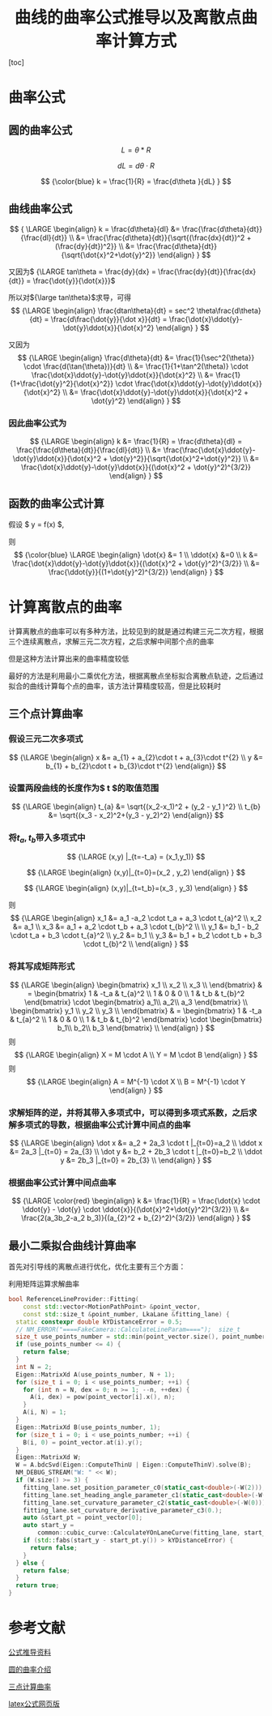 <center><span style="font-size:2rem;font-weight:bold;">曲线的曲率公式推导以及离散点曲率计算方式</span></center>

<div style="page-break-after: always;"></div>

[toc]

<div style="page-break-after: always;"></div>

# 曲率公式

## 圆的曲率公式

$$
L = \theta * R
$$

$$
dL = d\theta \cdot R
$$

$$
{\color{blue} k = \frac{1}{R} = \frac{d\theta }{dL} }
$$

## 曲线曲率公式

$$
{
\LARGE
\begin{align}
k = \frac{d\theta}{dl} 
  &= \frac{\frac{d\theta}{dt}}{\frac{dl}{dt}} \\
  &= \frac{\frac{d\theta}{dt}}{\sqrt{(\frac{dx}{dt})^2 + (\frac{dy}{dt})^2}} \\
  &= \frac{\frac{d\theta}{dt}}{\sqrt{\dot{x}^2+\dot{y}^2}}
\end{align}
}
$$

又因为$ {\LARGE tan\theta = \frac{dy}{dx} = \frac{\frac{dy}{dt}}{\frac{dx}{dt}} = \frac{\dot{y}}{\dot{x}}}$

所以对${\large tan\theta}$求导，可得
$$
{\LARGE
\begin{align}
\frac{dtan\theta}{dt} = sec^2 \theta\frac{d\theta}{dt} = \frac{d\frac{\dot{y}}{\dot x}}{dt} = \frac{\dot{x}\ddot{y}-\dot{y}\ddot{x}}{\dot{x}^2}
\end{align}
}
$$

又因为
$$
{\LARGE
\begin{align}
\frac{d\theta}{dt} &= \frac{1}{\sec^2{\theta}} \cdot \frac{d(\tan{\theta})}{dt} \\
                   &= \frac{1}{1+\tan^2(\theta)} \cdot \frac{\dot{x}\ddot{y}-\dot{y}\ddot{x}}{\dot{x}^2} \\
                   &= \frac{1}{1+\frac{\dot{y}^2}{\dot{x}^2}} \cdot \frac{\dot{x}\ddot{y}-\dot{y}\ddot{x}}{\dot{x}^2} \\
                   &= \frac{\dot{x}\ddot{y}-\dot{y}\ddot{x}}{\dot{x}^2 + \dot{y}^2}
\end{align}
}
$$


###  因此曲率公式为

$$
{\LARGE
\begin{align}
k &= \frac{1}{R} = \frac{d\theta}{dl} = \frac{\frac{d\theta}{dt}}{\frac{dl}{dt}} \\
  &= \frac{\frac{\dot{x}\ddot{y}-\dot{y}\ddot{x}}{\dot{x}^2 + \dot{y}^2}}{\sqrt{\dot{x}^2+\dot{y}^2}} \\
  &= \frac{\dot{x}\ddot{y}-\dot{y}\ddot{x}}{(\dot{x}^2 + \dot{y}^2)^{3/2}}
\end{align}
}
$$

## 函数的曲率公式计算

假设 $ y = f(x) $,

则
$$
{\color{blue}
 \LARGE
 \begin{align}
 \dot{x} &= 1 \\
 \ddot{x} &=0 \\
 k &=  \frac{\dot{x}\ddot{y}-\dot{y}\ddot{x}}{(\dot{x}^2 + \dot{y}^2)^{3/2}} \\
   &= \frac{\ddot{y}}{(1+\dot{y}^2)^{3/2}}
 \end{align}
 }
$$

# 计算离散点的曲率

计算离散点的曲率可以有多种方法，比较见到的就是通过构建三元二次方程，根据三个连续离散点，求解三元二次方程，之后求解中间那个点的曲率

但是这种方法计算出来的曲率精度较低

最好的方法是利用最小二乘优化方法，根据离散点坐标拟合离散点轨迹，之后通过拟合的曲线计算每个点的曲率，该方法计算精度较高，但是比较耗时

## 三个点计算曲率

### 假设三元二次多项式

$$
{\LARGE
\begin{align}
x &= a_{1} + a_{2}\cdot t + a_{3}\cdot t^{2} \\
y &= b_{1} + b_{2}\cdot t + b_{3}\cdot t^{2}
\end{align}}
$$

### 设置两段曲线的长度作为$ t $的取值范围

$$
{\LARGE \begin{align}
t_{a} &= \sqrt{(x_2-x_1)^2 + (y_2 - y_1 )^2} \\
t_{b} &= \sqrt{(x_3 - x_2)^2+(y_3 - y_2)^2}
\end{align}}
$$

### 将$t_a ,t_b$带入多项式中

$$
{\LARGE (x,y) |_{t=-t_a} = (x_1,y_1)}
$$

$$
{\LARGE
\begin{align}
(x,y)|_{t=0}=(x_2 , y_2)
\end{align}
}
$$

$$
{\LARGE
\begin{align}
(x,y)|_{t=t_b}=(x_3 , y_3)
\end{align}
}
$$

则
$$
{\LARGE
\begin{align}
x_1 &= a_1 -a_2 \cdot t_a + a_3 \cdot t_{a}^2 \\
x_2 &= a_1 \\
x_3 &= a_1 + a_2 \cdot t_b + a_3 \cdot t_{b}^2 \\
\\
y_1 &= b_1 - b_2 \cdot t_a + b_3 \cdot t_{a}^2 \\
y_2 &= b_1 \\
y_3 &= b_1 + b_2 \cdot t_b + b_3 \cdot t_{b}^2 \\
\end{align}
}
$$

### 将其写成矩阵形式

$$
{\LARGE
\begin{align}
\begin{bmatrix}
 x_1 \\
 x_2 \\
 x_3 \\
\end{bmatrix}
& = 
\begin{bmatrix}
1 & -t_a & t_{a}^2 \\
1 &   0  & 0       \\
1 &  t_b & t_{b}^2
\end{bmatrix}
\cdot
\begin{bmatrix}
 a_1\\
 a_2\\
 a_3
\end{bmatrix} \\
\begin{bmatrix}
 y_1 \\
 y_2 \\
 y_3 \\
\end{bmatrix}
& = 
\begin{bmatrix}
1 & -t_a & t_{a}^2 \\
1 &   0  & 0       \\
1 &  t_b & t_{b}^2
\end{bmatrix}
\cdot
\begin{bmatrix}
 b_1\\
 b_2\\
 b_3
\end{bmatrix} \\
\end{align}
}
$$
则
$$
{\LARGE
\begin{align}
X = M \cdot A \\
Y = M \cdot B
\end{align}
}
$$
则
$$
{\LARGE
\begin{align}
A = M^{-1} \cdot X \\
B = M^{-1} \cdot Y
\end{align}
}
$$

### 求解矩阵的逆，并将其带入多项式中，可以得到多项式系数，之后求解多项式的导数，根据曲率公式计算中间点的曲率

$$
{\LARGE
\begin{align}
\dot  x &= a_2 + 2a_3 \cdot t |_{t=0}=a_2 \\
\ddot x &= 2a_3 |_{t=0} = 2a_{3} \\
\dot  y &= b_2 + 2b_3 \cdot t |_{t=0}=b_2 \\
\ddot y &= 2b_3 |_{t=0} = 2b_{3} \\
\end{align}
}
$$

### 根据曲率公式计算中间点曲率

$$
{\LARGE
\color{red}
\begin{align}
k &= \frac{1}{R} = \frac{\dot{x} \cdot \ddot{y} - \dot{y} \cdot \ddot{x}}{(\dot{x}^2+\dot{y}^2)^{3/2}} \\
  &= \frac{2(a_3b_2-a_2 b_3)}{(a_{2}^2 + b_{2}^2)^{3/2}}
\end{align}
}
$$

## 最小二乘拟合曲线计算曲率

首先对引导线的离散点进行优化，优化主要有三个方面：

利用矩阵运算求解曲率

```C++
bool ReferenceLineProvider::Fitting(
    const std::vector<MotionPathPoint> &point_vector,
    const std::size_t &point_number, LkaLane &fitting_lane) {
  static constexpr double kYDistanceError = 0.5;
  // NM_ERROR("====FakeCamera::CalculateLineParam====");  size_t
  size_t use_points_number = std::min(point_vector.size(), point_number);
  if (use_points_number <= 4) {
    return false;
  }
  int N = 2;
  Eigen::MatrixXd A(use_points_number, N + 1);
  for (size_t i = 0; i < use_points_number; ++i) {
    for (int n = N, dex = 0; n >= 1; --n, ++dex) {
      A(i, dex) = pow(point_vector[i].x(), n);
    }
    A(i, N) = 1;
  }
  Eigen::MatrixXd B(use_points_number, 1);
  for (size_t i = 0; i < use_points_number; ++i) {
    B(i, 0) = point_vector.at(i).y();
  }
  Eigen::MatrixXd W;
  W = A.bdcSvd(Eigen::ComputeThinU | Eigen::ComputeThinV).solve(B);
  NM_DEBUG_STREAM("W: " << W);
  if (W.size() >= 3) {
    fitting_lane.set_position_parameter_c0(static_cast<double>(-W(2)));
    fitting_lane.set_heading_angle_parameter_c1(static_cast<double>(-W(1)));
    fitting_lane.set_curvature_parameter_c2(static_cast<double>(-W(0)));
    fitting_lane.set_curvature_derivative_parameter_c3(0.);
    auto &start_pt = point_vector[0];
    auto start_y =
        common::cubic_curve::CalculateYOnLaneCurve(fitting_lane, start_pt.x());
    if (std::fabs(start_y - start_pt.y()) > kYDistanceError) {
      return false;
    }
  } else {
    return false;
  }
  return true;
}
```





# 参考文献

[公式推导资料](https://mathworld.wolfram.com/Curvature.html)

[圆的曲率介绍](https://mp.weixin.qq.com/s?)

[三点计算曲率](https://zhuanlan.zhihu.com/p/72083902)

[latex公式网页版](https://www.latexlive.com/)
